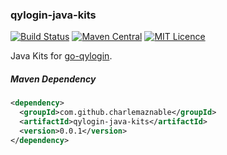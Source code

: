 ### qylogin-java-kits

[![Build Status](https://travis-ci.org/CharLemAznable/qylogin-java-kits.svg?branch=master)](https://travis-ci.org/CharLemAznable/qylogin-java-kits)
[![Maven Central](https://maven-badges.herokuapp.com/maven-central/com.github.charlemaznable/qylogin-java-kits/badge.svg)](https://maven-badges.herokuapp.com/maven-central/com.github.charlemaznable/qylogin-java-kits/)
[![MIT Licence](https://badges.frapsoft.com/os/mit/mit.svg?v=103)](https://opensource.org/licenses/mit-license.php)

Java Kits for [go-qylogin](https://github.com/bingoohuang/go-qylogin).

##### Maven Dependency

```xml
<dependency>
  <groupId>com.github.charlemaznable</groupId>
  <artifactId>qylogin-java-kits</artifactId>
  <version>0.0.1</version>
</dependency>
```
